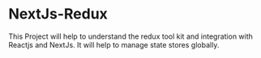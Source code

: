 # NextJs-Redux
This Project will help to understand the redux tool kit and integration with Reactjs and NextJs. It will help to manage state stores globally. 
